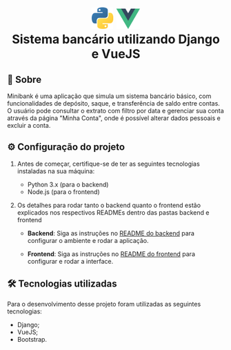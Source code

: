 <h1 align="center">
 <img src="https://github.com/ipedromotta/VueJS-Flask/blob/main/frontend/src/assets/logo-python.png" width="50"> <img src="https://github.com/ipedromotta/VueJS-Flask/blob/main/frontend/src/assets/logo.png" width="55"><br>Sistema bancário utilizando Django e VueJS
</h1>

## 📄 Sobre #
Minibank é uma aplicação que simula um sistema bancário básico, com funcionalidades de depósito, saque, e transferência de saldo entre contas. O usuário pode consultar o extrato com filtro por data e gerenciar sua conta através da página "Minha Conta", onde é possível alterar dados pessoais e excluir a conta.

## ⚙️ Configuração do projeto #
1. Antes de começar, certifique-se de ter as seguintes tecnologias instaladas na sua máquina:
    - Python 3.x (para o backend)
    - Node.js (para o frontend)

2. Os detalhes para rodar tanto o backend quanto o frontend estão explicados nos respectivos READMEs dentro das pastas backend e frontend
    - **Backend**: Siga as instruções no <a href="https://github.com/ipedromotta/minibank/blob/main/backend/README.md">README do backend</a> para configurar o ambiente e rodar a aplicação.

    - **Frontend**: Siga as instruções no <a href="https://github.com/ipedromotta/minibank/blob/main/frontend/README.md">README do frontend</a> para configurar e rodar a interface.


## 🛠️ Tecnologias utilizadas #

Para o desenvolvimento desse projeto foram utilizadas as seguintes tecnologias:

* Django;
* VueJS;
* Bootstrap.

